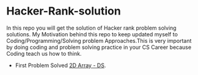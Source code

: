 # Hacker-Rank-solution
In this repo you will get the solution of Hacker rank problem solving solutions. My Motivation behind this repo to keep updated myself to Coding/Programming/Solving problem Approaches.This is very important by doing coding and problem solving practice in your CS Career because Coding teach us how to think.
* First Problem Solved [2D Array - DS](https://www.hackerrank.com/challenges/2d-array/problem).
